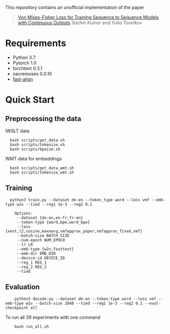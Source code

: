 This repository contains an unofficial implementation of the paper
	
> [Von Mises-Fisher Loss for Training Sequence to Sequence Models with Continuous Outputs](https://arxiv.org/pdf/1812.04616.pdf) _Sachin Kumar_ and _Yulia Tsvetkov_
  
  # Requirements

  * Python 3.7
  * Pytorch 1.0
  * torchtext 0.3.1
  * sacremoses 0.0.10
  * [fast-align](https://github.com/clab/fast_align) 
  
  
  # Quick Start
  ## Preprocessing the data
  
  IWSLT data
```
  bash scripts/get_data.sh
  bash scripts/tokenize.sh
  bash scripts/bpeize.sh
```

  WMT data for embeddings
  
```
  bash scripts/get_data_wmt.sh
  bash scripts/tokenize_wmt.sh
```
  
  ## Training
```
  python3 train.py --dataset de-en --token_type word --loss vmf --emb-type w2v --tied --reg1 1e-3 --reg2 0.1
```
  
```
	Options:
	 --dataset {de-en,en-fr,fr-en}
	 --token-type {word,bpe,word_bpe}
	 --loss {xent,l2,cosine,maxmarg,vmfapprox_paper,vmfapprox_fixed,vmf}
	 --batch-size BATCH_SIZE
	 --num-epoch NUM_EPOCH
	 --lr LR
	 --emb-type {w2v,fasttext}
	 --emb-dir EMB_DIR
	 --device-id DEVICE_ID
	 --reg_1 REG_1
	 --reg_2 REG_2
	 --tied
```
    
   ## Evaluation
   
```
    python3 decode.py --dataset de-en --token-type word --loss vmf --emb-type w2v --batch-size 2048 --tied --reg1 1e-3 --reg2 0.1 --eval-checkpoint all 
```
    

To run all 39 experiments with one command

```
    bash run_all.sh
```
